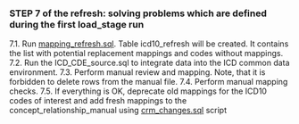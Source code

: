 ### STEP 7 of the refresh: solving problems which are defined during the first load_stage run
7.1. Run [mapping_refresh.sql](https://github.com/OHDSI/Vocabulary-v5.0/blob/icd10-documentation/ICD10/manual_work/mapping_refresh.sql). Table icd10_refresh will be created. It contains the list with potential replacement mappings and codes without mappings.
7.2. Run the ICD_CDE_source.sql to integrate data into the ICD common data environment.
7.3. Perform manual review and mapping. Note, that it is forbidden to delete rows from the manual file. 
7.4. Perform manual mapping checks.
7.5. If everything is OK, deprecate old mappings for the ICD10 codes of interest and add fresh mappings to the concept_relationship_manual using [crm_changes.sql](https://github.com/OHDSI/Vocabulary-v5.0/blob/icd10-documentation/ICD10/manual_work/crm_changes.sql) script

